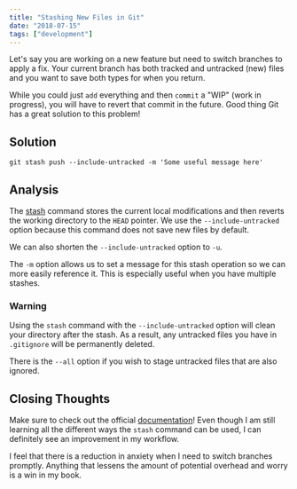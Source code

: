 ```yaml
---
title: "Stashing New Files in Git"
date: "2018-07-15"
tags: ["development"]
---
```


Let's say you are working on a new feature but need to switch branches to apply a fix. Your current branch has both tracked and untracked (new) files and you want to save both types for when you return.

While you could just `add` everything and then `commit` a "WIP" (work in progress), you will have to revert that commit in the future. Good thing Git has a great solution to this problem!

## Solution

```git
git stash push --include-untracked -m 'Some useful message here'
```

## Analysis

The [stash](https://git-scm.com/docs/git-stash) command stores the current local modifications and then reverts the working directory to the `HEAD` pointer. We use the `--include-untracked` option because this command does not save new files by default. 

We can also shorten the `--include-untracked` option to `-u`.

The `-m` option allows us to set a message for this stash operation so we can more easily reference it. This is especially useful when you have multiple stashes.

### Warning

Using the `stash` command with the `--include-untracked` option will clean your directory after the stash. As a result, any untracked files you have in `.gitignore` will be permanently deleted.

There is the `--all` option if you wish to stage untracked files that are also ignored.

## Closing Thoughts

Make sure to check out the official [documentation](https://git-scm.com/docs/git-stash)! Even though I am still learning all the different ways the `stash` command can be used, I can definitely see an improvement in my workflow.

I feel that there is a reduction in anxiety when I need to switch branches promptly. Anything that lessens the amount of potential overhead and worry is a win in my book.
